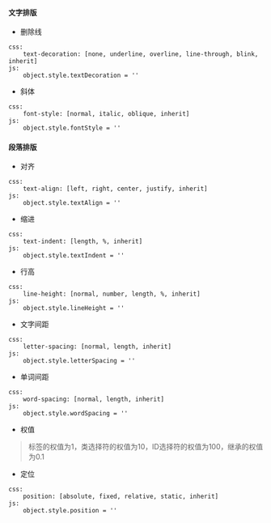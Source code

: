 #### 文字排版
- 删除线
```
css:
    text-decoration: [none, underline, overline, line-through, blink, inherit]
js:
    object.style.textDecoration = ''
```
- 斜体
```
css:
    font-style: [normal, italic, oblique, inherit]
js:
    object.style.fontStyle = ''
```
#### 段落排版
- 对齐
```
css:
    text-align: [left, right, center, justify, inherit]
js:
    object.style.textAlign = ''
```
- 缩进
```
css:
    text-indent: [length, %, inherit]
js:
    object.style.textIndent = ''
```
- 行高
```
css:
    line-height: [normal, number, length, %, inherit]
js:
    object.style.lineHeight = ''
```
- 文字间距
```
css:
    letter-spacing: [normal, length, inherit]
js:
    object.style.letterSpacing = ''
```
- 单词间距
```
css:
    word-spacing: [normal, length, inherit]
js:
    object.style.wordSpacing = ''
```
- 权值
> 标签的权值为1，类选择符的权值为10，ID选择符的权值为100，继承的权值为0.1
- 定位
```
css:
    position: [absolute, fixed, relative, static, inherit]
js:
    object.style.position = ''
```